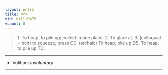 ```yaml
---
layout: entry
title: བཅེར་
vid: Hill:0475
vcount: 0
---
```

> 1\. To heap, to pile up; collect in one place\. 2\. To glare at\. 3\. (colloquial = bcir) to squeeze, press CD\. (archaic) To heap, pile up DS\. To heap, to pile up TC\.

---
* Volition: _Involuntary_

---

